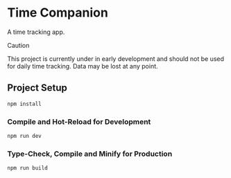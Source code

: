 # Time Companion

A time tracking app.

> [!CAUTION]
> This project is currently under in early development and should not be used for daily time tracking.
> Data may be lost at any point.

## Project Setup

```sh
npm install
```

### Compile and Hot-Reload for Development

```sh
npm run dev
```

### Type-Check, Compile and Minify for Production

```sh
npm run build
```
